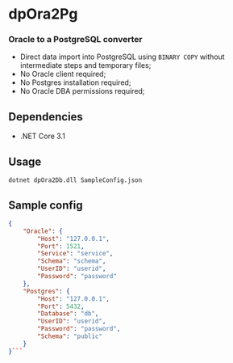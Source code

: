 # dpOra2Pg
### Oracle to a PostgreSQL converter

* Direct data import into PostgreSQL using `BINARY COPY` without intermediate steps and temporary files;
* No Oracle client required;
* No Postgres installation required;
* No Oracle DBA permissions required;

## Dependencies
+ .NET Core 3.1

## Usage
`dotnet dpOra2Db.dll SampleConfig.json`

## Sample config
```json
{
	"Oracle": {
		"Host": "127.0.0.1",
		"Port": 1521,
		"Service": "service",
		"Schema": "schema",
		"UserID": "userid",
		"Password": "password"
	},
	"Postgres": {
		"Host": "127.0.0.1",
		"Port": 5432,
		"Database": "db",
		"UserID": "userid",
		"Password": "password",
		"Schema": "public"
	}
}```
